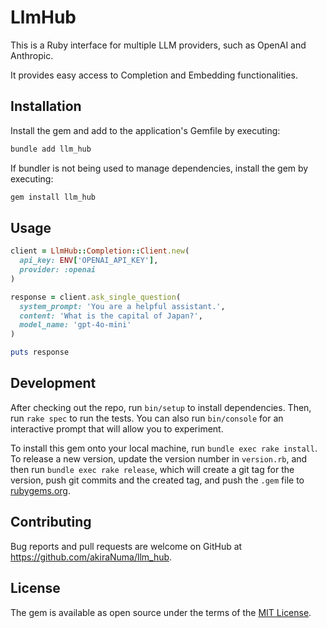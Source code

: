 # LlmHub

This is a Ruby interface for multiple LLM providers, such as OpenAI and Anthropic.

It provides easy access to Completion and Embedding functionalities.

## Installation

Install the gem and add to the application's Gemfile by executing:

```bash
bundle add llm_hub
```

If bundler is not being used to manage dependencies, install the gem by executing:

```bash
gem install llm_hub
```

## Usage

```ruby
client = LlmHub::Completion::Client.new(
  api_key: ENV['OPENAI_API_KEY'],
  provider: :openai
)

response = client.ask_single_question(
  system_prompt: 'You are a helpful assistant.',
  content: 'What is the capital of Japan?',
  model_name: 'gpt-4o-mini'
)

puts response
```

## Development

After checking out the repo, run `bin/setup` to install dependencies. Then, run `rake spec` to run the tests. You can also run `bin/console` for an interactive prompt that will allow you to experiment.

To install this gem onto your local machine, run `bundle exec rake install`. To release a new version, update the version number in `version.rb`, and then run `bundle exec rake release`, which will create a git tag for the version, push git commits and the created tag, and push the `.gem` file to [rubygems.org](https://rubygems.org).

## Contributing

Bug reports and pull requests are welcome on GitHub at https://github.com/akiraNuma/llm_hub.

## License

The gem is available as open source under the terms of the [MIT License](https://opensource.org/licenses/MIT).
